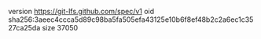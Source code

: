 version https://git-lfs.github.com/spec/v1
oid sha256:3aeec4ccca5d89c98ba5fa505efa43125e10b6f8ef48b2c2a6ec1c3527ca25da
size 37050
